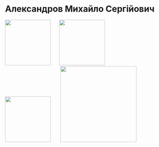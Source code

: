 # Александров Михайло Сергійович

<img src="https://user-images.githubusercontent.com/113709757/212487627-02ff45bb-e112-4f80-acad-00eee7053f4b.svg" width="150"/>&emsp;&emsp;<img src="https://user-images.githubusercontent.com/113709757/212487696-fa6d3f08-29ea-433a-b2e2-0cca68d0dfb3.svg" width="150"/>&emsp;&emsp;<img src="https://user-images.githubusercontent.com/113709757/218850688-410770f1-608a-4d96-a639-bc37629bca23.svg" width="150"/>&emsp;&emsp; <img src="https://user-images.githubusercontent.com/113709757/219706383-62f3a769-fac9-462b-b28f-e0bcf0a15b45.png" width="250"/>
